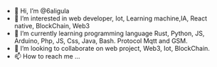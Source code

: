 - 👋 Hi, I’m @6aligula
- 👀 I’m interested in web developer, Iot, Learning machine,IA, React native, BlockChain, Web3
- 🌱 I’m currently learning programming language Rust, Python, JS, Arduino, Php, JS, Css, Java, Bash. Protocol Mqtt and GSM. 
- 💞️ I’m looking to collaborate on web project, Web3, Iot, BlockChain.
- 📫 How to reach me ...
